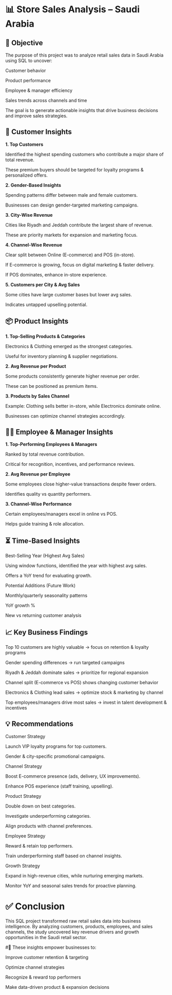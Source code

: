 # 📊 Store Sales Analysis – Saudi Arabia
## 🎯 Objective

The purpose of this project was to analyze retail sales data in Saudi Arabia using SQL to uncover:

Customer behavior

Product performance

Employee & manager efficiency

Sales trends across channels and time

The goal is to generate actionable insights that drive business decisions and improve sales strategies.

## 👥 Customer Insights
**1. Top Customers**

Identified the highest spending customers who contribute a major share of total revenue.

These premium buyers should be targeted for loyalty programs & personalized offers.

**2. Gender-Based Insights**

Spending patterns differ between male and female customers.

Businesses can design gender-targeted marketing campaigns.

**3. City-Wise Revenue**

Cities like Riyadh and Jeddah contribute the largest share of revenue.

These are priority markets for expansion and marketing focus.

**4. Channel-Wise Revenue**

Clear split between Online (E-commerce) and POS (in-store).

If E-commerce is growing, focus on digital marketing & faster delivery.

If POS dominates, enhance in-store experience.

**5. Customers per City & Avg Sales**

Some cities have large customer bases but lower avg sales.

Indicates untapped upselling potential.

## 📦 Product Insights
**1. Top-Selling Products & Categories**

Electronics & Clothing emerged as the strongest categories.

Useful for inventory planning & supplier negotiations.

**2. Avg Revenue per Product**

Some products consistently generate higher revenue per order.

These can be positioned as premium items.

**3. Products by Sales Channel**

Example: Clothing sells better in-store, while Electronics dominate online.

Businesses can optimize channel strategies accordingly.

## 🧑‍💼 Employee & Manager Insights
**1. Top-Performing Employees & Managers**

Ranked by total revenue contribution.

Critical for recognition, incentives, and performance reviews.

**2. Avg Revenue per Employee**

Some employees close higher-value transactions despite fewer orders.

Identifies quality vs quantity performers.

**3. Channel-Wise Performance**

Certain employees/managers excel in online vs POS.

Helps guide training & role allocation.

## ⏳ Time-Based Insights
Best-Selling Year (Highest Avg Sales)

Using window functions, identified the year with highest avg sales.

Offers a YoY trend for evaluating growth.

Potential Additions (Future Work)

Monthly/quarterly seasonality patterns

YoY growth %

New vs returning customer analysis

## 📈 Key Business Findings

Top 10 customers are highly valuable → focus on retention & loyalty programs

Gender spending differences → run targeted campaigns

Riyadh & Jeddah dominate sales → prioritize for regional expansion

Channel split (E-commerce vs POS) shows changing customer behavior

Electronics & Clothing lead sales → optimize stock & marketing by channel

Top employees/managers drive most sales → invest in talent development & incentives

## 💡 Recommendations
Customer Strategy

Launch VIP loyalty programs for top customers.

Gender & city-specific promotional campaigns.

Channel Strategy

Boost E-commerce presence (ads, delivery, UX improvements).

Enhance POS experience (staff training, upselling).

Product Strategy

Double down on best categories.

Investigate underperforming categories.

Align products with channel preferences.

Employee Strategy

Reward & retain top performers.

Train underperforming staff based on channel insights.

Growth Strategy

Expand in high-revenue cities, while nurturing emerging markets.

Monitor YoY and seasonal sales trends for proactive planning.

# ✅ Conclusion

This SQL project transformed raw retail sales data into business intelligence. By analyzing customers, products, employees, and sales channels, the study uncovered key revenue drivers and growth opportunities in the Saudi retail sector.

#📌 These insights empower businesses to:

Improve customer retention & targeting

Optimize channel strategies

Recognize & reward top performers

Make data-driven product & expansion decisions
